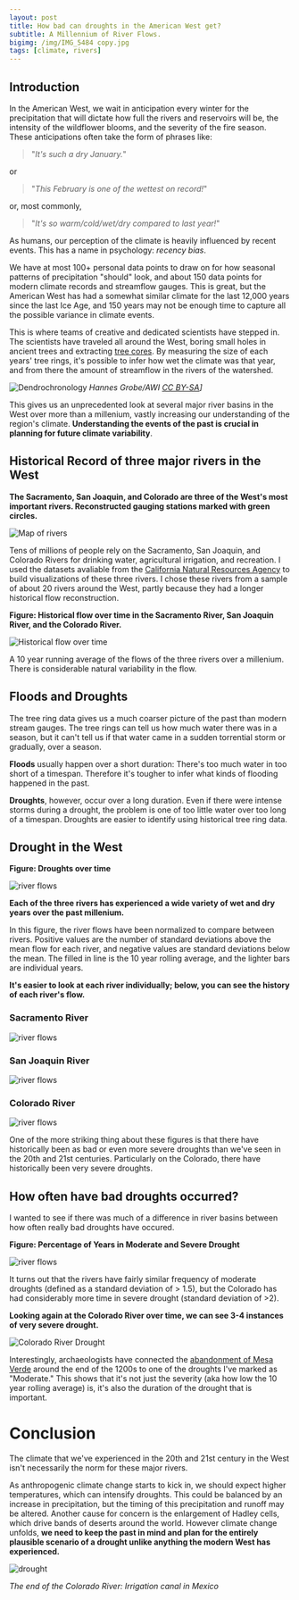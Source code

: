 ```yaml
---
layout: post
title: How bad can droughts in the American West get?
subtitle: A Millennium of River Flows.
bigimg: /img/IMG_5484 copy.jpg
tags: [climate, rivers]
---
```


## Introduction

In the American West, we wait in anticipation every winter for the precipitation that will dictate how full the rivers and reservoirs will be, the intensity of the wildflower blooms, and the severity of the fire season. These anticipations often take the form of phrases like:

>"_It's such a dry January._"  

or 

>"_This February is one of the wettest on record!_"  

or, most commonly, 

>"_It's so warm/cold/wet/dry compared to last year!_"

As humans, our perception of the climate is heavily influenced by recent events. This has a name in psychology: _recency bias_. 

We have at most 100+ personal data points to draw on for how seasonal patterns of precipitation "should" look, and about 150 data points for modern climate records and streamflow gauges. This is great, but the American West has had a somewhat similar climate for the last 12,000 years since the last Ice Age, and 150 years may not be enough time to capture all the possible variance in climate events.

This is where teams of creative and dedicated scientists have stepped in. The scientists have traveled all around the West, boring small holes in ancient trees and extracting [tree cores](https://en.wikipedia.org/wiki/Dendrochronology). By measuring the size of each years' tree rings, it's possible to infer how wet the climate was that year, and from there the amount of streamflow in the rivers of the watershed.

![Dendrochronology](https://upload.wikimedia.org/wikipedia/commons/0/0c/Dendrochronological_drill_hg.jpg)
_Hannes Grobe/AWI [CC BY-SA](https://creativecommons.org/licenses/by-sa/2.5)]_

This gives us an unprecedented look at several major river basins in the West over more than a millenium, vastly increasing our understanding of the region's climate. **Understanding the events of the past is crucial in planning for future climate variability**.

## Historical Record of three major rivers in the West ##

**The Sacramento, San Joaquin, and Colorado are three of the West's most important rivers. Reconstructed gauging stations marked with green circles.**

![Map of rivers](/img/gauge_map.png)

Tens of millions of people rely on the Sacramento, San Joaquin, and Colorado Rivers for drinking water, agricultural irrigation, and recreation. I used the datasets avaliable from the [California Natural Resources Agency](https://data.cnra.ca.gov/dataset/paleo-dendrochronology-tree-ring-hyrdo-climatic-reconstructions) to build visualizations of these three rivers. I chose these rivers from a sample of about 20 rivers around the West, partly because they had a longer historical flow reconstruction.

**Figure: Historical flow over time in the Sacramento River, San Joaquin River, and the Colorado River.**

![Historical flow over time](/img/allrivers.jpg)

A 10 year running average of the flows of the three rivers over a millenium. There is considerable natural variability in the flow.

## Floods and Droughts ##

The tree ring data gives us a much coarser picture of the past than modern stream gauges. The tree rings can tell us how much water there was in a season, but it can't tell us if that water came in a sudden torrential storm or gradually, over a season. 

**Floods** usually happen over a short duration: There's too much water in too short of a timespan. Therefore it's tougher to infer what kinds of flooding happened in the past.

**Droughts**, however, occur over a long duration. Even if there were intense storms during a drought, the problem is one of too little water over too long of a timespan. Droughts are easier to identify using historical tree ring data.

## Drought in the West ##

**Figure: Droughts over time**

![river flows](/img/threerivers.png)

**Each of the three rivers has experienced a wide variety of wet and dry years over the past millenium.**

In this figure, the river flows have been normalized to compare between rivers. Positive values are the number of standard deviations above the mean flow for each river, and negative values are standard deviations below the mean. The filled in line is the 10 year rolling average, and the lighter bars are individual years.

**It's easier to look at each river individually; below, you can see the history of each river's flow.**

### Sacramento River ###
![river flows](/img/sacramento.png)
### San Joaquin River ###
![river flows](/img/sanjoaquin.png)
### Colorado River ###
![river flows](/img/colorado_drought.png)

One of the more striking thing about these figures is that there have historically been as bad or even more severe droughts than we've seen in the 20th and 21st centuries. Particularly on the Colorado, there have historically been very severe droughts.

## How often have bad droughts occurred? ##

I wanted to see if there was much of a difference in river basins between how often really bad droughts have occured.

**Figure: Percentage of Years in Moderate and Severe Drought**

![river flows](/img/moderate_severe.png)

It turns out that the rivers have fairly similar frequency of moderate droughts (defined as a standard deviation of > 1.5), but the Colorado has had considerably more time in severe drought (standard deviation of >2).

**Looking again at the Colorado River over time, we can see 3-4 instances of very severe drought.**

![Colorado River Drought](/img/colorado_drought2.png)

Interestingly, archaeologists have connected the [abandonment of Mesa Verde](https://en.wikipedia.org/wiki/Mesa_Verde_National_Park#Pueblo_III:_1150_to_1300) around the end of the 1200s to one of the droughts I've marked as "Moderate." This shows that it's not just the severity (aka how low the 10 year rolling average) is, it's also the duration of the drought that is important.



# Conclusion #

The climate that we've experienced in the 20th and 21st century in the West isn't necessarily the norm for these major rivers.

As anthropogenic climate change starts to kick in, we should expect higher temperatures, which can intensify droughts. This could be balanced by an increase in precipitation, but the timing of this precipitation and runoff may be altered. Another cause for concern is the enlargement of Hadley cells, which drive bands of deserts around the world. However climate change unfolds, **we need to keep the past in mind and plan for the entirely plausible scenario of a drought unlike anything the modern West has experienced.**

![drought](/img/mexico_canal.jpg)

_The end of the Colorado River: Irrigation canal in Mexico_







